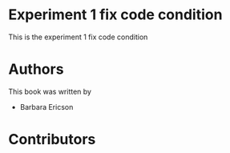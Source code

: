 # Experiment 1 fix code condition
This is the experiment 1 fix code condition

# Authors
This book was written by 
* Barbara Ericson

# Contributors


